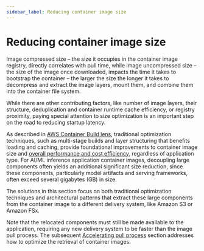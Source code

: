 ```yaml
---
sidebar_label: Reducing container image size
---
```


# Reducing container image size

Image compressed size – the size it occupies in the container image registry, directly correlates with pull time, while image uncompressed size – the size of the image once downloaded, impacts the time it takes to bootstrap the container – the larger the size the longer it takes to decompress and extract the image layers, mount them, and combine them into the container file system.

While there are other contributing factors, like number of image layers, their structure, deduplication and container runtime cache efficiency, or registry proximity, paying special attention to size optimization is an important step on the road to reducing startup latency.

As described in [AWS Container Build lens](https://docs.aws.amazon.com/wellarchitected/latest/container-build-lens/container-build-lens.html), traditional optimization techniques, such as multi-stage builds and layer structuring that benefits loading and caching, provide foundational improvements to container image size and [overall performance and cost efficiency](https://docs.aws.amazon.com/wellarchitected/latest/container-build-lens/cost-effective-resources.html), regardless of application type. For AI/ML inference application container images, decoupling large components often yields an additional significant size reduction, since these components, particularly model artifacts and serving frameworks, often exceed several gigabytes (GB) in size.

The solutions in this section focus on both traditional optimization techniques and architectural patterns that extract these large components from the container image to a different delivery system, like Amazon S3 or Amazon FSx.

Note that the relocated components must still be made available to the application, requiring any new delivery system to be faster than the image pull process. The subsequent [Accelerating pull process](../2-accelerate-pull-process/index.md) section addresses how to optimize the retrieval of container images.
